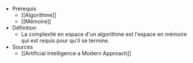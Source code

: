 - Prérequis
	- [[Algorithme]]
	- [[Mémoire]]
- Définition
	- La complexité en espace d'un algorithme est l'espace en mémoire qui est requis pour qu'il se termine.
- Sources
	- [[Artificial Intelligence a Modern Approach]]
